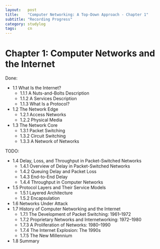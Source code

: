 ```yaml
---
layout:   post
title:    "Computer Networking: A Top-Down Approach - Chapter 1"
subtitle: "Recording Progress"
category: studylog
tags:     cn
---
```


# Chapter 1: Computer Networks and the Internet

Done:
- 1.1 What Is the Internet?
    - 1.1.1 A Nuts-and-Bolts Description
    - 1.1.2 A Services Description
    - 1.1.3 What Is a Protocol?
- 1.2 The Network Edge
    - 1.2.1 Access Networks
    - 1.2.2 Physical Media
- 1.3 The Network Core 
    - 1.3.1 Packet Switching 
    - 1.3.2 Circuit Switching 
    - 1.3.3 A Network of Networks 

TODO:
- 1.4 Delay, Loss, and Throughput in Packet-Switched Networks 
    - 1.4.1 Overview of Delay in Packet-Switched Networks 
    - 1.4.2 Queuing Delay and Packet Loss 
    - 1.4.3 End-to-End Delay 
    - 1.4.4 Throughput in Computer Networks
- 1.5 Protocol Layers and Their Service Models
    - 1.5.1 Layered Architecture
    - 1.5.2 Encapsulation
- 1.6 Networks Under Attack
- 1.7 History of Computer Networking and the Internet
    - 1.7.1 The Development of Packet Switching: 1961–1972
    - 1.7.2 Proprietary Networks and Internetworking: 1972–1980
    - 1.7.3 A Proliferation of Networks: 1980–1990
    - 1.7.4 The Internet Explosion: The 1990s
    - 1.7.5 The New Millennium
- 1.8 Summary